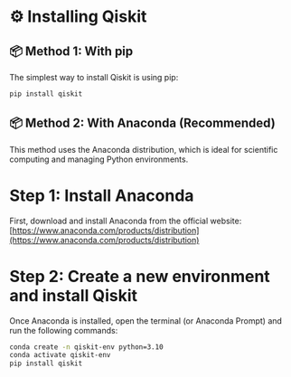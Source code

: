 # ⚙️ Installing Qiskit



## 📦 Method 1: With pip

The simplest way to install Qiskit is using pip:
```bash
pip install qiskit
```

## 📦 Method 2: With Anaconda (Recommended)

This method uses the Anaconda distribution, which is ideal for scientific computing and managing Python environments.

# Step 1: Install Anaconda
First, download and install Anaconda from the official website:  
 [https://www.anaconda.com/products/distribution](https://www.anaconda.com/products/distribution)

# Step 2: Create a new environment and install Qiskit

Once Anaconda is installed, open the terminal (or Anaconda Prompt) and run the following commands:

```bash
conda create -n qiskit-env python=3.10
conda activate qiskit-env
pip install qiskit

